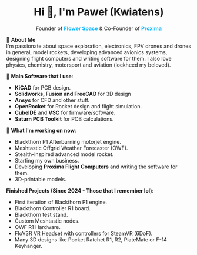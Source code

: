 <h1 align="center">Hi 👋, I'm Paweł (Kwiatens)</h1>

<p align="center">Founder of <span style="color:#00b7ff"><strong>Flower Space</strong></span> & Co-Founder of <span style="color:#00b7ff"><strong>Proxima</strong></span></p>

🚀 **About Me**  
I'm passionate about space exploration, electronics, FPV drones and drones in general, model rockets, developing advanced avionics systems, designing flight computers and writing software for them. I also love physics, chemistry, motorsport and aviation (lockheed my beloved).

🔧 **Main Software that I use**:
- **KiCAD** for PCB design.
- **Solidworks, Fusion and FreeCAD** for 3D design
- **Ansys** for CFD and other stuff.
- **OpenRocket** for Rocket design and flight simulation.
- **CubeIDE** and **VSC** for firmware/software.
- **Saturn PCB Toolkit** for PCB calculations.

📍 **What I'm working on now**:
- Blackthorn P1 Afterburning motorjet engine.
- Meshtastic Offgrid Weather Forecaster (OWF).
- Stealth-inspired advanced model rocket.
- Starting my own business.
- Developing **Proxima Flight Computers** and writing the software for them.
- 3D-printable models.

**Finished Projects (Since 2024 - Those that I remember lol)**:
- First iteration of Blackthorn P1 engine.
- Blackthorn Controller R1 board.
- Blackthorn test stand.
- Custom Meshtastic nodes.
- OWF R1 Hardware.
- FloV3R VR Headset with controllers for SteamVR (6DoF).
- Many 3D designs like Pocket Ratchet R1, R2, PlateMate or F-14 Keyhanger.

